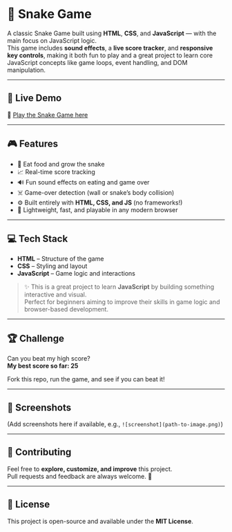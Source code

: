 # 🐍 Snake Game

A classic Snake Game built using **HTML**, **CSS**, and **JavaScript** — with the main focus on JavaScript logic.  
This game includes **sound effects**, a **live score tracker**, and **responsive key controls**, making it both fun to play and a great project to learn core JavaScript concepts like game loops, event handling, and DOM manipulation.

---

## 🚀 Live Demo  
🔗 [Play the Snake Game here](https://magenta-khapse-bf2cd6.netlify.app/)

---

## 🎮 Features

- 🥗 Eat food and grow the snake  
- 📈 Real-time score tracking  
- 🔊 Fun sound effects on eating and game over  
- ☠️ Game-over detection (wall or snake’s body collision)  
- ⚙️ Built entirely with **HTML, CSS, and JS** (no frameworks!)  
- 🚀 Lightweight, fast, and playable in any modern browser  

---

## 💻 Tech Stack

- **HTML** – Structure of the game  
- **CSS** – Styling and layout  
- **JavaScript** – Game logic and interactions  

> ✨ This is a great project to learn **JavaScript** by building something interactive and visual.  
Perfect for beginners aiming to improve their skills in game logic and browser-based development.

---

## 🏆 Challenge

Can you beat my high score?  
**My best score so far: 25**

Fork this repo, run the game, and see if you can beat it!

---

## 📸 Screenshots  
(Add screenshots here if available, e.g., `![screenshot](path-to-image.png)`)

---

## 🤝 Contributing  

Feel free to **explore, customize, and improve** this project.  
Pull requests and feedback are always welcome. 🚀  

---

## 📜 License  

This project is open-source and available under the **MIT License**.  
